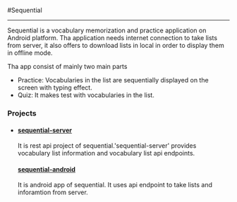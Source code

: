 #Sequential

---

Sequential is a vocabulary memorization and practice application on Android platform.
Tha application needs internet connection to take lists from server, 
it also offers to download lists in local in order to display them in offline mode.

Tha app consist of mainly two main parts
- Practice: Vocabularies in the list are sequentially displayed on the screen with typing effect.
- Quiz: It makes test with vocabularies in the list.



<h3>Projects</h3>
<ul>
<li>
<h4><a href="sequential-server">sequential-server</a></h4>
It is rest api project of sequential.'sequential-server' provides vocabulary list information and vocabulary list api endpoints.
</li>
<h4><a href="sequential-android">sequential-android</a></h4>
It is android app of sequential. It uses api endpoint to take lists and inforamtion from server.
</ul>
